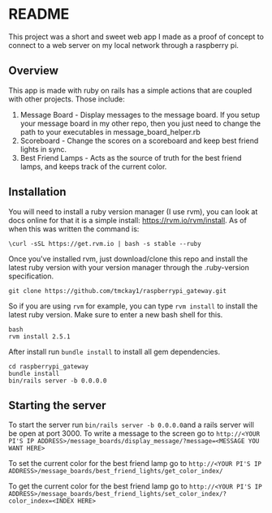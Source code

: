 # README

This project was a short and sweet web app I made as a proof of concept to connect to a web server on my local network through a raspberry pi.

## Overview
This app is made with ruby on rails has a simple actions that are coupled with other projects. Those include:

1. Message Board - Display messages to the message board. If you setup your message board in my other repo, then you just need to change the path to your executables in message_board_helper.rb
2. Scoreboard - Change the scores on a scoreboard and keep best friend lights in sync.
3. Best Friend Lamps - Acts as the source of truth for the best friend lamps, and keeps track of the current color.

## Installation
You will need to install a ruby version manager (I use rvm), you can look at docs online for that it is a simple install: https://rvm.io/rvm/install. As of when this was written the command is:
```
\curl -sSL https://get.rvm.io | bash -s stable --ruby
```
Once you've installed rvm, just download/clone this repo and install the latest ruby version with your version manager through the .ruby-version specification.
```
git clone https://github.com/tmckay1/raspberrypi_gateway.git
```
So if you are using `rvm` for example, you can type `rvm install` to install the latest ruby version. Make sure to enter a new bash shell for this.
```
bash
rvm install 2.5.1
```
After install run `bundle install` to install all gem dependencies.
```
cd raspberrypi_gateway
bundle install
bin/rails server -b 0.0.0.0
```

## Starting the server
To start the server run `bin/rails server -b 0.0.0.0`and a rails server will be open at port 3000. To write a message to the screen go to `http://<YOUR PI'S IP ADDRESS>/message_boards/display_message/?message=<MESSAGE YOU WANT HERE>`
  
To set the current color for the best friend lamp go to `http://<YOUR PI'S IP ADDRESS>/message_boards/best_friend_lights/get_color_index/`

To get the current color for the best friend lamp go to `http://<YOUR PI'S IP ADDRESS>/message_boards/best_friend_lights/set_color_index/?color_index=<INDEX HERE>`
